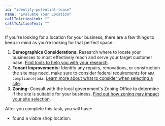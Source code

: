```yaml
---
id: "identify-potential-lease"
name: "Evaluate Your Location"
callToActionLink: ""
callToActionText: ""
---
```


If you're looking for a location for your business, there are a few things to keep in mind as you're looking for that perfect space:

1. **Demographics Considerations:** Research where to locate your businesses to most effectively reach and serve your target customer base. [Find tools to help you with your research](https://business.nj.gov/pages/additional-site-selection-research).
2. **Tenant Improvements:** Identify any repairs, renovations, or construction the site may need, make sure to consider federal requirements for `ADA compliance|ada`. [Learn more about what to consider when selecting a site](https://business.nj.gov/pages/additional-site-selection-research).
3. **Zoning:** Consult with the local government's Zoning Office to determine if the site is suitabile for your business. [Find out how zoning may impact your site selection](https://business.nj.gov/pages/choose-a-location).

After you complete this task, you will have:
- found a viable shop location.

